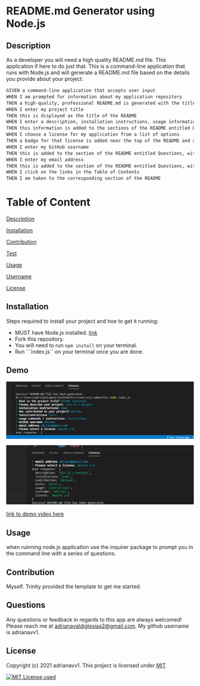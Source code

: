 # README.md Generator using Node.js

## Description
As a developer you will need a high quality README.md file. This application if here to do just that. This is a command-line application that runs with Node.js and will generate a README.md file based on the details you provide about your project. 

```md
GIVEN a command-line application that accepts user input
WHEN I am prompted for information about my application repository
THEN a high-quality, professional README.md is generated with the title of my project and sections entitled Description, Table of Contents, Installation, Usage, License, Contributing, Tests, and Questions
WHEN I enter my project title
THEN this is displayed as the title of the README
WHEN I enter a description, installation instructions, usage information, contribution guidelines, and test instructions
THEN this information is added to the sections of the README entitled Description, Installation, Usage, Contributing, and Tests
WHEN I choose a license for my application from a list of options
THEN a badge for that license is added near the top of the README and a notice is added to the section of the README entitled License that explains which license the application is covered under
WHEN I enter my GitHub username
THEN this is added to the section of the README entitled Questions, with a link to my GitHub profile
WHEN I enter my email address
THEN this is added to the section of the README entitled Questions, with instructions on how to reach me with additional questions
WHEN I click on the links in the Table of Contents
THEN I am taken to the corresponding section of the README
```

# Table of Content
[Description](#description)

[Installation](#installation)

[Contribution](#contribution)

[Test](#test)

[Usage](#usage)

[Username](#username)

[License](#license)

## Installation
Steps required to install your project and hoe to get it running:

* MUST have Node.js installed. [link](https://nodejs.org/en/)
* Fork this repository.
* You will need to run ```npm install``` on your terminal.
* Run ```index.js`` on your terminal once you are done.

## Demo

![Screenshot](utils\images\QyIffRnTHP.png)

![Screenshot2](utils\images\zdTVjB4Fbw.png)

[link to demo video here](https://youtu.be/I9RkBW-fqJk)


## Usage
when ruinning node.js application use the inquirer package to prompt you in the command line with a series of questions.
## Contribution
Myself. Trinity provided the template to get me started. 

## Questions
Any questions or feedback in regards to this app are always welcomed! Please reach me at adrianavaldiglesias2@gmail.com. My github username is adrianavv1.

## License
Copyright (c) 2021 adrianavv1.
    This project is licensed under [MIT](https://choosealicense.com/licenses/mit/) 

<a href="https://img.shields.io/badge/License-MIT-yellowgreen?style=plastic"><img alt="MIT License used" src="https://img.shields.io/badge/License-MIT-yellowgreen?style=plastic"></a>
